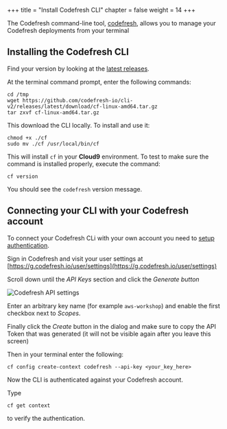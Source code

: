 +++
title = "Install Codefresh CLI"
chapter = false
weight = 14
+++

The Codefresh command-line tool, [codefresh](https://github.com/codefresh-io/cli-v2), allows you to manage your Codefresh deployments from your terminal

## Installing the Codefresh CLI

Find your version by looking at the [latest releases](https://github.com/codefresh-io/cli-v2/releases).


At the terminal command prompt, enter the following commands:

```
cd /tmp
wget https://github.com/codefresh-io/cli-v2/releases/latest/download/cf-linux-amd64.tar.gz
tar zxvf cf-linux-amd64.tar.gz
```

This download the CLI locally. To install and use it:

```
chmod +x ./cf
sudo mv ./cf /usr/local/bin/cf
```

This will install `cf` in your **Cloud9** environment. To test to make sure the command is installed properly, execute the command:

```
cf version 
```

You should see the `codefresh` version message.

## Connecting your CLI with your Codefresh account

To connect your Codefresh CLi with your own account you need to [setup 
authentication](https://codefresh.io/docs/docs/installation/gitops/upgrade-gitops-cli/#download-the-gitops-cli).

Sign in Codefresh and visit your user settings at [https://g.codefresh.io/user/settings](https://g.codefresh.io/user/settings)

Scroll down until the *API Keys* section and click the *Generate button*

![Codefresh API settings](/images/prerequisites/api-token.png)

Enter an arbitrary key name (for example `aws-workshop`) and enable
the first checkbox next to *Scopes*.

Finally click the *Create* button in the dialog and make sure to copy the API Token that was generated (it will not be visible again after you leave this screen)

Then in your terminal enter the following:

```
cf config create-context codefresh --api-key <your_key_here>
```

Now the CLI is authenticated against your Codefresh account. 

Type 

```
cf get context
```

to verify the authentication.


